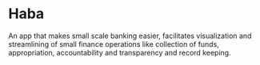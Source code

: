 # Haba
An app that makes small scale banking easier, facilitates visualization and streamlining of small finance operations like collection of funds, appropriation, accountability and transparency and record keeping.
